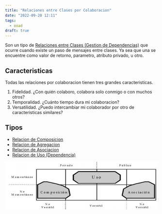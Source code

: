 ```yaml
---
title: "Relaciones entre Clases por Colaboracion"
date: "2022-09-20 12:11"
tags: 
  - ooad
draft: true
---
```

Son un tipo de [Relaciones entre Clases (Gestion de Dependencias)](notes/Relaciones%20entre%20Clases%20(Gestion%20de%20Dependencias).md) que ocurre cuando existe un paso de mensajes entre clases. Ya sea que una se encuentre como valor de retorno, parametro, atributo privado, u otro.

## Caracteristicas
Todas las relaciones por colaboracion tienen tres grandes caracteristicas.
1. Fidelidad. ¿Con quién colaboro, colabora solo conmigo o con muchos otros?
2. Temporalidad. ¿Cuánto tiempo dura mi colaboracion?
3. Versatilidad. ¿Puedo intercambiar mi colaborador por otro de caracteristicas similares?

## Tipos
- [Relacion de Composicion](notes/Relacion%20de%20Composicion.md)
- [Relacion de Agregacion](notes/Relacion%20de%20Agregacion.md)
- [Relacion de Asociacion](notes/Relacion%20de%20Asociacion.md)
- [Relacion de Uso (Dependencia)](notes/Relacion%20de%20Uso%20(Dependencia).md)

![RelacionesDeColaboracion.png](files/RelacionesDeColaboracion.png)